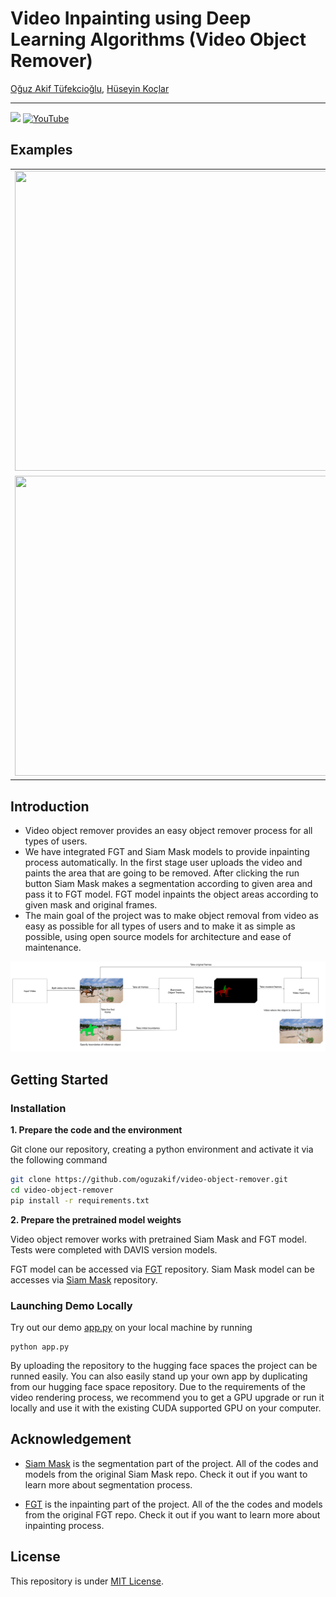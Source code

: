 # Video Inpainting using Deep Learning Algorithms (Video Object Remover)
[Oğuz Akif Tüfekcioğlu](https://github.com/oguzakif), [Hüseyin Koçlar](https://github.com/huseyinkoclar)

****

   <a href='https://huggingface.co/spaces/oguzakif/video-object-remover'><img src='https://img.shields.io/badge/%F0%9F%A4%97%20Hugging%20Face-Spaces-blue'></a>  [![YouTube](https://badges.aleen42.com/src/youtube.svg)](https://youtu.be/CEP5YLce6Fs)
   
## Examples
  |   |   |
:-------------------------:|:-------------------------:
<img src="Figures/Examples/bmx-trees/original.gif" width="854" height="480"/> |  <img src="Figures/Examples/bmx-trees/inpainted.gif" width="854" height="480"/>
<img src="Figures/Examples/car-shadow/original.gif" width="854" height="480"/>  |  <img src="Figures/Examples/car-shadow/inpainted.gif" width="854" height="480"/>



## Introduction
- Video object remover provides an easy object remover process for all types of users.
- We have integrated FGT and Siam Mask models to provide inpainting process automatically. In the first stage user uploads the video and paints the area that are going to be removed. After clicking the run button Siam Mask makes a segmentation according to given area and pass it to FGT model. FGT model inpaints the object areas according to given mask and original frames. 
- The main goal of the project was to make object removal from video as easy as possible for all types of users and to make it as simple as possible, using open source models for architecture and ease of maintenance.


![overview](Figures/workflow.png)


## Getting Started
### Installation

**1. Prepare the code and the environment**

Git clone our repository, creating a python environment and activate it via the following command

```bash
git clone https://github.com/oguzakif/video-object-remover.git
cd video-object-remover
pip install -r requirements.txt
```

**2. Prepare the pretrained model weights**

Video object remover works with pretrained Siam Mask and FGT model. Tests were completed with DAVIS version models.

FGT model can be accessed via [FGT](https://github.com/hitachinsk/FGT) repository.
Siam Mask model can be accesses via [Siam Mask](https://github.com/foolwood/SiamMask) repository.

### Launching Demo Locally

Try out our demo [app.py](app.py) on your local machine by running

```
python app.py
```

By uploading the repository to the hugging face spaces the project can be runned easily. You can also easily stand up your own app by duplicating from our hugging face space repository. Due to the requirements of the video rendering process, we recommend you to get a GPU upgrade or run it locally and use it with the existing CUDA supported GPU on your computer. 
## Acknowledgement

+ [Siam Mask](https://github.com/foolwood/SiamMask) is the segmentation part of the project. All of the codes and models from the original Siam Mask repo. Check it out if you want to learn more about segmentation process.

+ [FGT](https://github.com/hitachinsk/FGT) is the inpainting part of the project. All of the the codes and models from the original FGT repo. Check it out if you want to learn more about inpainting process. 

## License
This repository is under [MIT License](LICENSE).